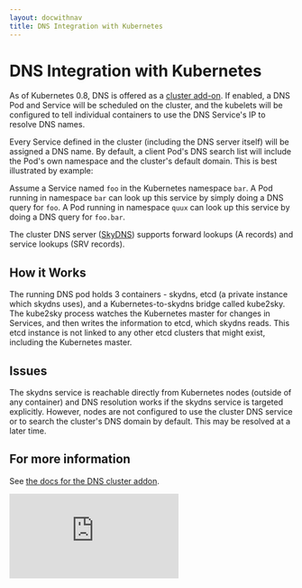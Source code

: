 ```yaml
---
layout: docwithnav
title: DNS Integration with Kubernetes
---
```

<!-- BEGIN MUNGE: UNVERSIONED_WARNING -->


<!-- END MUNGE: UNVERSIONED_WARNING -->

# DNS Integration with Kubernetes

As of Kubernetes 0.8, DNS is offered as a [cluster add-on](http://releases.k8s.io/v1.0.1/cluster/addons/README.md).
If enabled, a DNS Pod and Service will be scheduled on the cluster, and the kubelets will be
configured to tell individual containers to use the DNS Service's IP to resolve DNS names.

Every Service defined in the cluster (including the DNS server itself) will be
assigned a DNS name.  By default, a client Pod's DNS search list will
include the Pod's own namespace and the cluster's default domain.  This is best
illustrated by example:

Assume a Service named `foo` in the Kubernetes namespace `bar`.  A Pod running
in namespace `bar` can look up this service by simply doing a DNS query for
`foo`.  A Pod running in namespace `quux` can look up this service by doing a
DNS query for `foo.bar`.

The cluster DNS server ([SkyDNS](https://github.com/skynetservices/skydns))
supports forward lookups (A records) and service lookups (SRV records).

## How it Works

The running DNS pod holds 3 containers - skydns, etcd (a private instance which skydns uses),
and a Kubernetes-to-skydns bridge called kube2sky.  The kube2sky process
watches the Kubernetes master for changes in Services, and then writes the
information to etcd, which skydns reads.  This etcd instance is not linked to
any other etcd clusters that might exist, including the Kubernetes master.

## Issues

The skydns service is reachable directly from Kubernetes nodes (outside
of any container) and DNS resolution works if the skydns service is targeted
explicitly. However, nodes are not configured to use the cluster DNS service or
to search the cluster's DNS domain by default.  This may be resolved at a later
time.

## For more information

See [the docs for the DNS cluster addon](http://releases.k8s.io/v1.0.1/cluster/addons/dns/README.md).


<!-- BEGIN MUNGE: IS_VERSIONED -->
<!-- TAG IS_VERSIONED -->
<!-- END MUNGE: IS_VERSIONED -->


<!-- BEGIN MUNGE: GENERATED_ANALYTICS -->
[![Analytics](https://kubernetes-site.appspot.com/UA-36037335-10/GitHub/docs/admin/dns.md?pixel)]()
<!-- END MUNGE: GENERATED_ANALYTICS -->


